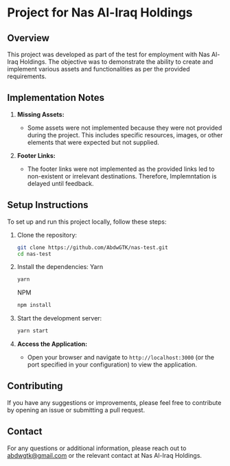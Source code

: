 # Project for Nas Al-Iraq Holdings

## Overview

This project was developed as part of the test for employment with Nas Al-Iraq Holdings. The objective was to demonstrate the ability to create and implement various assets and functionalities as per the provided requirements.

## Implementation Notes

1. **Missing Assets:**

   - Some assets were not implemented because they were not provided during the project. This includes specific resources, images, or other elements that were expected but not supplied.

2. **Footer Links:**
   - The footer links were not implemented as the provided links led to non-existent or irrelevant destinations. Therefore, Implemntation is delayed until feedback.

## Setup Instructions

To set up and run this project locally, follow these steps:

1. Clone the repository:

   ```bash
   git clone https://github.com/AbdwGTK/nas-test.git
   cd nas-test
   ```

2. Install the dependencies:
   Yarn
   ```bash
   yarn
   ```
   NPM
   ```bash
   npm install
   ```
3. Start the development server:

   ```bash
   yarn start
   ```

4. **Access the Application:**

   - Open your browser and navigate to `http://localhost:3000` (or the port specified in your configuration) to view the application.

## Contributing

If you have any suggestions or improvements, please feel free to contribute by opening an issue or submitting a pull request.

## Contact

For any questions or additional information, please reach out to abdwgtk@gmail.com or the relevant contact at Nas Al-Iraq Holdings.
